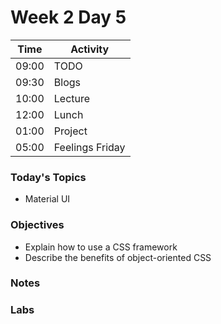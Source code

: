 # Week 2 Day 5

| Time | Activity |
| --- | --- |
09:00 | TODO
09:30 | Blogs
10:00 | Lecture
12:00 | Lunch
01:00 | Project
05:00 | Feelings Friday

### Today's Topics
+ Material UI

### Objectives
- Explain how to use a CSS framework
- Describe the benefits of object-oriented CSS

### Notes


### Labs
